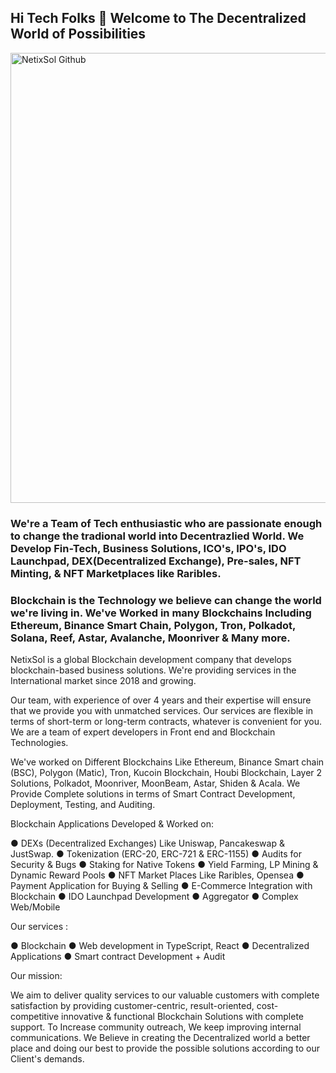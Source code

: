 ## Hi Tech Folks 👋 Welcome to The Decentralized World of Possibilities

<img src="https://i.imgur.com/u1XQQOe.jpeg" alt="NetixSol Github" width="1640" height="720"/>

### We're a Team of Tech enthusiastic who are passionate enough to change the tradional world into Decentrazlied World. We Develop Fin-Tech, Business Solutions, ICO's, IPO's, IDO Launchpad, DEX(Decentralized Exchange), Pre-sales, NFT Minting, & NFT Marketplaces like Raribles.

### Blockchain is the Technology we believe can change the world we're living in. We've Worked in many Blockchains Including Ethereum, Binance Smart Chain, Polygon, Tron, Polkadot, Solana, Reef, Astar, Avalanche, Moonriver & Many more. 

NetixSol is a global Blockchain development company that develops blockchain-based business solutions. We're providing services in the International market since 2018 and growing.

Our team, with experience of over 4 years and their expertise will ensure that we provide you
with unmatched services. Our services are flexible in terms of short-term or long-term contracts,
whatever is convenient for you. We are a team of expert developers in Front end and Blockchain
Technologies. 

We've worked on Different Blockchains Like Ethereum, Binance Smart chain (BSC),
Polygon (Matic), Tron, Kucoin Blockchain, Houbi Blockchain, Layer 2 Solutions, Polkadot, Moonriver, MoonBeam, Astar, Shiden & Acala. We Provide Complete solutions in terms of Smart Contract Development, Deployment, Testing, and Auditing.

Blockchain Applications Developed & Worked on:

● DEXs (Decentralized Exchanges) Like Uniswap, Pancakeswap & JustSwap. 
● Tokenization (ERC-20, ERC-721 & ERC-1155)
● Audits for Security & Bugs 
● Staking for Native Tokens 
● Yield Farming, LP Mining & Dynamic Reward Pools
● NFT Market Places Like Raribles, Opensea
● Payment Application for Buying & Selling
● E-Commerce Integration with Blockchain
● IDO Launchpad Development
● Aggregator 
● Complex Web/Mobile

Our services :

● Blockchain
● Web development in TypeScript, React
● Decentralized Applications 
● Smart contract Development + Audit 

Our mission:

We aim to deliver quality services to our valuable customers with complete satisfaction by providing customer-centric, result-oriented, cost-competitive innovative & functional Blockchain Solutions with complete support. To Increase community outreach, We keep improving internal
communications. We Believe in creating the Decentralized world a better place and doing our best to provide the possible solutions according to our Client's demands. 
<!--

**Here are some ideas to get you started:**

🙋‍♀️ A short introduction - what is your organization all about?
🌈 Contribution guidelines - how can the community get involved?
👩‍💻 Useful resources - where can the community find your docs? Is there anything else the community should know?
🍿 Fun facts - what does your team eat for breakfast?
🧙 Remember, you can do mighty things with the power of [Markdown](https://docs.github.com/github/writing-on-github/getting-started-with-writing-and-formatting-on-github/basic-writing-and-formatting-syntax)
-->
